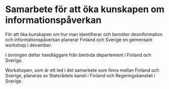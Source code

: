 # Samarbete för att öka kunskapen om informationspåverkan

För att öka kunskapen om hur man identifierar och bemöter desinformation och informationspåverkan planerar Finland och Sverige en gemensam workshop i december.


I övningen deltar handläggare från berörda departement i Finland och Sverige.

Workshopen, som är ett led i det samarbete som finns mellan Finland och Sverige, planeras av Statsrådets kansli i Finland och Regeringskansliet i Sverige.

